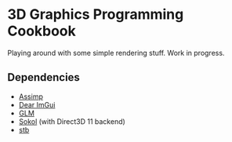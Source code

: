 # 3D Graphics Programming Cookbook

Playing around with some simple rendering stuff. Work in progress.

## Dependencies
- [Assimp](https://github.com/assimp/assimp)
- [Dear ImGui](https://github.com/ocornut/imgui)
- [GLM](https://github.com/g-truc/glm)
- [Sokol](https://github.com/floooh/sokol) (with Direct3D 11 backend)
- [stb](https://github.com/nothings/stb)
